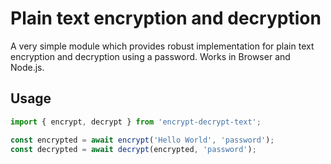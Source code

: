 # Plain text encryption and decryption

A very simple module which provides robust implementation for plain text
encryption and decryption using a password. Works in Browser and Node.js.


## Usage

```javascript
import { encrypt, decrypt } from 'encrypt-decrypt-text';

const encrypted = await encrypt('Hello World', 'password');
const decrypted = await decrypt(encrypted, 'password');
```
